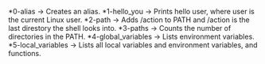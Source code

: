 *0-alias -> Creates an alias.
*1-hello_you -> Prints hello user, where user is the current Linux user.
*2-path -> Adds /action to PATH and /action is the last direstory the shell looks into.
*3-paths -> Counts the number of directories in the PATH.
*4-global_variables -> Lists environment variables.
*5-local_variables -> Lists all local variables and environment variables, and functions.
